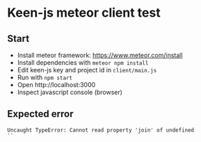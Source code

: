 # Keen-js meteor client test


## Start

* Install meteor framework: https://www.meteor.com/install
* Install dependencies with `meteor npm install`
* Edit keen-js key and project id in `client/main.js`
* Run with `npm start`
* Open http://localhost:3000
* Inspect javascript console (browser)

## Expected error

```
Uncaught TypeError: Cannot read property 'join' of undefined
``
